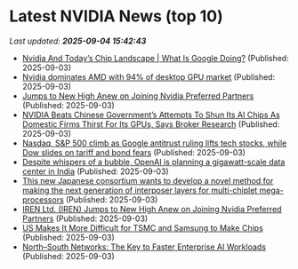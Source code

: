# Latest NVIDIA News (top 10)
_Last updated: **2025-09-04 15:42:43**_

- [Nvidia And Today’s Chip Landscape | What Is Google Doing?](https://www.forbes.com/sites/johnwerner/2025/09/03/nvidia-and-todays-chip-landscape--what-is-google-doing/) (Published: 2025-09-03)
- [Nvidia dominates AMD with 94% of desktop GPU market](https://www.pcworld.com/article/2897509/nvidia-dominates-amd-with-94-of-desktop-gpu-market.html) (Published: 2025-09-03)
- [Jumps to New High Anew on Joining Nvidia Preferred Partners](https://biztoc.com/x/9d9b8065e7a60f87) (Published: 2025-09-03)
- [NVIDIA Beats Chinese Government’s Attempts To Shun Its AI Chips As Domestic Firms Thirst For Its GPUs, Says Broker Research](https://wccftech.com/china-ai-gpu-cornerstones/) (Published: 2025-09-03)
- [Nasdaq, S&P 500 climb as Google antitrust ruling lifts tech stocks, while Dow slides on tariff and bond fears](https://economictimes.indiatimes.com/news/international/us/us-stock-market-today-sp-500-nasdaq-jumps-as-google-antitrust-ruling-lifts-tech-stocks-while-dow-slides-on-tariff-and-bond-fears-while-jobs-data-and-tariffs-weigh-on-wall-street/articleshow/123680384.cms) (Published: 2025-09-03)
- [Despite whispers of a bubble, OpenAI is planning a gigawatt-scale data center in India](https://www.tomshardware.com/tech-industry/artificial-intelligence/despite-whispers-of-a-bubble-openai-is-planning-a-gigawatt-scale-data-center-in-india) (Published: 2025-09-03)
- [This new Japanese consortium wants to develop a novel method for making the next generation of interposer layers for multi-chiplet mega-processors](https://www.pcgamer.com/hardware/processors/this-new-japanese-consortium-wants-to-develop-a-novel-method-for-making-the-next-generation-of-interposer-layers-for-multi-chiplet-mega-processors/) (Published: 2025-09-03)
- [IREN Ltd. (IREN) Jumps to New High Anew on Joining Nvidia Preferred Partners](https://finance.yahoo.com/news/iren-ltd-iren-jumps-high-151413726.html) (Published: 2025-09-03)
- [US Makes It More Difficult for TSMC and Samsung to Make Chips](https://www.androidheadlines.com/2025/09/us-makes-it-more-difficult-for-tsmc-and-samsung-to-make-chips.html) (Published: 2025-09-03)
- [North–South Networks: The Key to Faster Enterprise AI Workloads](https://developer.nvidia.com/blog/north-south-networks-the-key-to-faster-enterprise-ai-workloads/) (Published: 2025-09-03)
